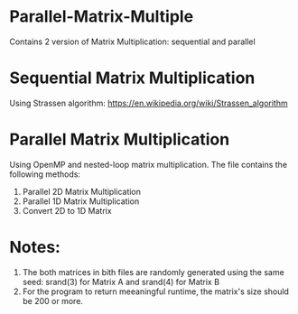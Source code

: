# Parallel-Matrix-Multiple

Contains 2 version of Matrix Multiplication: sequential and parallel

# Sequential Matrix Multiplication
Using Strassen algorithm: https://en.wikipedia.org/wiki/Strassen_algorithm

# Parallel Matrix Multiplication
Using OpenMP and nested-loop matrix multiplication. The file contains the following methods: 
1. Parallel 2D Matrix Multiplication
2. Parallel 1D Matrix Multiplication
3. Convert 2D to 1D Matrix

# Notes:
1. The both matrices in bith files are randomly generated using the same seed: srand(3) for Matrix A and srand(4) for Matrix B
2. For the program to return meeaningful runtime, the matrix's size should be 200 or more. 
